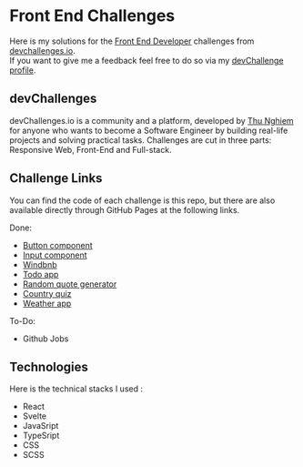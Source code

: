 # Front End Challenges

Here is my solutions for the [Front End Developer](https://devchallenges.io/paths/front-end-developer) challenges from [devchallenges.io](https://devchallenges.io/).  
If you want to give me a feedback feel free to do so via my [devChallenge profile](https://devchallenges.io/portfolio/yPerrot).


## devChallenges

devChallenges.io is a community and a platform, developed by [Thu Nghiem](https://twitter.com/thunghiemdinh) for anyone who wants to become a Software Engineer by building real-life projects and solving practical tasks. Challenges are cut in three parts: Responsive Web, Front-End and Full-stack. 

## Challenge Links

You can find the code of each challenge is this repo, but there are also available directly through GitHub Pages at the following links.

Done:
 - [Button component](https://profound-bavarois-a197bf.netlify.app/)
 - [Input component](https://yperrot-input-component.netlify.app/)
 - [Windbnb](https://yperrot-windbnb.netlify.app/)
 - [Todo app](https://yperrot-todo-app.netlify.app/)
 - [Random quote generator](https://yperrot-quote-generator.netlify.app/)
 - [Country quiz](https://yperrot-country-quiz.netlify.app/)
 - [Weather app](https://yperrot-weather-app.netlify.app/)

To-Do:
 - Github Jobs

## Technologies 

Here is the technical stacks I used : 
 - React
 - Svelte
 - JavaSript 
 - TypeSript 
 - CSS
 - SCSS
 